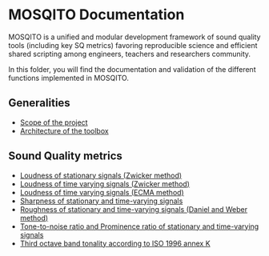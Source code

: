 # MOSQITO Documentation

MOSQITO is a unified and modular development framework of sound quality tools (including key SQ metrics) favoring reproducible science and efficient shared scripting among engineers, teachers and researchers community.

In this folder, you will find the documentation and validation of the different functions implemented in MOSQITO.

## Generalities

- [Scope of the project](./scope.md)
- [Architecture of the toolbox](./architecture.md)

## Sound Quality metrics

- [Loudness of stationary signals (Zwicker method)](./loudness-stationary.md)
- [Loudness of time varying signals (Zwicker method)](./loudness-time-varying.md)
- [Loudness of time varying signals (ECMA method)](./loudness-ecma.md)
- [Sharpness of stationary and time-varying signals](./sharpness.md)
- [Roughness of stationary and time-varying signals (Daniel and Weber method)](./roughness.md)
- [Tone-to-noise ratio and Prominence ratio of stationary and time-varying signals](./tone-to-noise-prominence-ratio.md)
- [Third octave band tonality according to ISO 1996 annex K](./tonality_ISO1996K.md)